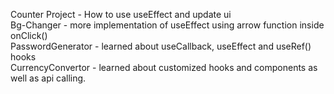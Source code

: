 Counter Project - How to use useEffect and update ui
<br>
Bg-Changer - more implementation of useEffect using arrow function inside onClick()
<br>
PasswordGenerator - learned about useCallback, useEffect and useRef() hooks
<br>
CurrencyConvertor - learned about customized hooks and components as well as api calling. 